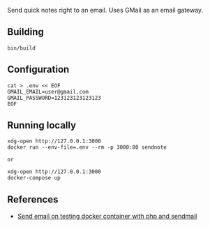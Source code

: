 Send quick notes right to an email. Uses GMail as an email gateway.

## Building

    bin/build

## Configuration

    cat > .env << EOF
    GMAIL_EMAIL=user@gmail.com
    GMAIL_PASSWORD=123123123123123
    EOF

## Running locally

    xdg-open http://127.0.0.1:3000
    docker run --env-file=.env --rm -p 3000:80 sendnote

    or

    xdg-open http://127.0.0.1:3000
    docker-compose up

## References

* [Send email on testing docker container with php and sendmail](https://stackoverflow.com/a/63977888/1478566)
